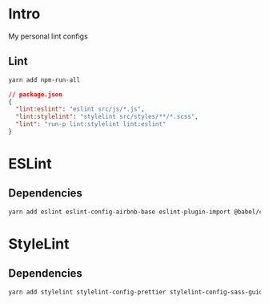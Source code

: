 # Intro
My personal lint configs
## Lint
```bash
yarn add npm-run-all
```

```json
// package.json
{
  "lint:eslint": "eslint src/js/*.js",
  "lint:stylelint": "stylelint src/styles/**/*.scss",
  "lint": "run-p lint:stylelint lint:eslint"
}
```

# ESLint
## Dependencies
```bash
yarn add eslint eslint-config-airbnb-base eslint-plugin-import @babel/core @babel/eslint-parser
```

# StyleLint
## Dependencies
```bash
yarn add stylelint stylelint-config-prettier stylelint-config-sass-guidelines stylelint-config-standard stylelint-order stylelint-scss
```